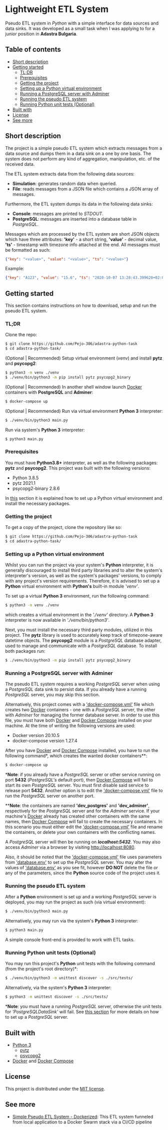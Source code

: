 # Lightweight ETL System

Pseudo ETL system in *Python* with a simple interface for data sources and data sinks.
It was developed as a small task when I was applying to for a junior position in
**Adastra Bulgaria**.

## Table of contents

* [Short description](#short-description)
* [Getting started](#getting-started)
  - [TL;DR](#tldr)
  - [Prerequisites](#prerequisites)
  - [Getting the project](#getting-the-project)
  - [Setting up a Python virtual environment](#setting-up-a-python-virtual-environment)
  - [Running a PostgreSQL server with Adminer](#running-a-postgresql-server-with-adminer)
  - [Running the pseudo ETL system](#running-the-pseudo-etl-system)
  - [Running Python unit tests (Optional)](#running-python-unit-tests-optional)
* [Built with](#built-with)
* [License](#license)
* [See more](#see-more)

## Short description

The project is a simple pseudo ETL system which extracts messages from a data source
and dumps them in a data sink on a one by one basis. The system does not perform any
kind of aggregation, manipulation, etc. of the received data.

The ETL system extracts data from the following data sources:
* **Simulation**: generates random data when queried.
* **File**: reads messages from a JSON file which contains a JSON array of messages.

Furthermore, the ETL system dumps its data in the following data sinks:
* **Console**: messages are printed to *STDOUT*.
* **PostgreSQL**: messages are inserted into a database table in *PostgreSQL*.

Messages which are processed by the ETL system are short JSON objects which have
three attributes: **'key'** - a short string, **'value'** - decimal value,
**'ts'** - timestamp with timezone info attached at the end. All messages must be 
formatted as such: 
```JSON
{"key": "<value>", "value": "<value>", "ts": "<value>"}
```
Example:
```JSON
{"key": "A123", "value": "15.6", "ts": "2020-10-07 13:28:43.399620+02:00"}
```

## Getting started

This section contains instructions on how to download, setup and run the pseudo ETL
system.

### TL;DR

Clone the repo:
```bash
$ git clone https://github.com/Pejo-306/adastra-python-task
$ cd adastra-python-task/
```

(Optional | Recommended) Setup virtual environment (*venv*) and install **pytz** and **psycopg2**:
```bash
$ python3 -m venv ./venv
$ ./venv/bin/python3 -m pip install pytz psycopg2_binary
```

(Optional | Recommended) In another shell window launch [Docker](https://www.docker.com/) containers 
with **PostgreSQL** and **Adminer**:
```bash
$ docker-compose up
```

(Optional | Recommended) Run via virtual environment **Python 3** interpreter:
```bash
$ ./venv/bin/python3 main.py
```

Run via system's **Python 3** interpreter:
```bash
$ python3 main.py
```

### Prerequisites

You must have **Python3.8+** interpreter, as well as the following packages: 
**pytz** and **psycopg2**. This project was built with the following versions:

* Python 3.8.5
* pytz 2021.1
* psycopg2-binary 2.8.6

In [this](#setting-up-a-python-virtual-environment) section it is explained how 
to set up a Python virtual environment and install the necessary packages.

### Getting the project

To get a copy of the project, clone the repository like so:
```bash
$ git clone https://github.com/Pejo-306/adastra-python-task
$ cd adastra-python-task/
```

### Setting up a Python virtual environment

Whilst you can run the project via your system's **Python** interpreter, it is
generally discouraged to install third party libraries and to alter the system's
interpreter's version, as well as the system's packages' versions, to comply with
any project's version requirements. Therefore, it is advised to set up a **Python**
virtual environment with **Python's** built-in module *'venv'*.

To set up a virtual **Python 3** environment, run the following command:
```bash
$ python3 -m venv ./venv
```
which creates a virtual environment in the *'./venv'* directory. A **Python 3**
interpreter is now available in *'./venv/bin/python3'*.

Next, you must install the necessary third party modules, utilized in this project.
The **pytz** library is used to accurately keep track of timezone-aware datetime
objects. The **psycopg2** module is a *PostgreSQL* database adapter, used to
manage and communicate with a *PostgreSQL* database. To install both packages run:
```bash
$ ./venv/bin/python3 -m pip install pytz psycopg2_binary
```

### Running a PostgreSQL server with Adminer

The pseudo ETL system requires a working *PostgreSQL* server when using a
*PostgreSQL* data sink to persist data. If you already have a running *PostgreSQL*
server, you may skip this section.

Alternatively, this project comes with a ['docker-compose.yml'](docker-compose.yml)
file which creates two [Docker](https://www.docker.com/) containers - one with a
*PostgreSQL* server, the other with *Adminer* for managing the former database server.
In order to use this file, you must have both [Docker](https://www.docker.com/) and
[Docker Compose](https://github.com/docker/compose) installed on your machine. At the
time of writing the following versions are used:

* Docker version 20.10.5
* docker-compose version 1.27.4

After you have [Docker](https://www.docker.com/) and 
[Docker Compose](https://github.com/docker/compose) installed, you have to run
the following command*, which creates the wanted docker containers**:

```bash
$ docker-compose up
```

*__Note__: if you already have a *PostgreSQL* server or other service running on port
**5432** (*PostgreSQL's* default port), then [Docker Compose](https://github.com/docker/compose) 
will fail to start its own *PostgreSQL* server. You must first disable said service
to release port **5432**. Another option is to edit the ['docker-compose.yml'](docker-compose.yml)
file to run the *PostgreSQL* server on another port.

**__Note__: the containers are named **'dev_postgres'** and **'dev_adminer'**, respectively
for the *PostgreSQL* server and for the *Adminer* service. If your machine's [Docker](https://www.docker.com/)
already has created other containers with the same names, then [Docker Compose](https://github.com/docker/compose)
will fail to create the necessary containers. In this scenario you must either edit
the ['docker-compose.yml'](docker-compose.yml) file and rename the containers, or
delete your own containers with the conflicting names.

A *PostgreSQL* server will then be running on ***localhost:5432***. You may also
access *Adminer* via a browser by visiting [http://localhost:8080](http://localhost:8080).

Also, it should be noted that the ['docker-compose.yml'](docker-compose.yml) file
uses parameters from ['database.env'](database.env) to set up the *PostgreSQL*
server. You may alter the values of ['database.env'](database.env) as you see
fit, however **DO NOT** delete the file or any of the parameters, since the 
**Python** source code of the project uses it.

### Running the pseudo ETL system

After a **Python** environment is set up and a working *PostgreSQL* server is 
deployed, you may run the project as such (via virtual environment):
```bash
$ ./venv/bin/python3 main.py
```

Alternatively, you may run via the system's **Python 3** interpreter:
```bash
$ python3 main.py
```

A simple console front-end is provided to work with ETL tasks.

### Running Python unit tests (Optional)

You may run this project's **Python** unit tests with the following command
(from the project's root directory)*:
```bash
$ ./venv/bin/python3 -m unittest discover -s ./src/tests/
```

Alternatively, via the system's **Python 3** interpreter:
```bash
$ python3 -m unittest discover -s ./src/tests/
```

*__Note__: you must have a running *PostgreSQL* server, otherwise the unit tests for
*'PostgreSQLDataSink'* will fail. See [this section](#running-a-postgresql-server-with-adminer)
for more details on how to set up a *PostgreSQL* server.

## Built with

* [Python 3](https://www.python.org/)
  - [pytz](https://pypi.org/project/pytz/)
  - [psycopg2](https://pypi.org/project/psycopg2/)
* [Docker](https://www.docker.com/) and [Docker Compose](https://github.com/docker/compose)

## License

This project is distributed under the [MIT license](LICENSE).

## See more

* [Simple Pseudo ETL System - Dockerized](https://github.com/Pejo-306/adastra-python-task-dockerized):
  This ETL system funneled from local application to a Docker Swarm stack via a CI/CD pipeline
